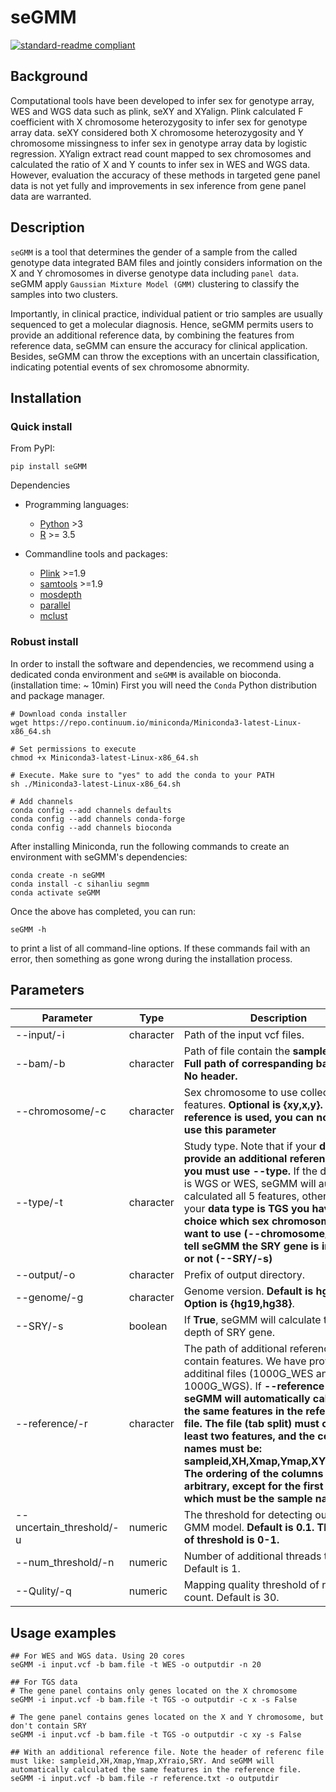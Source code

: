 # seGMM
[![standard-readme compliant](https://img.shields.io/badge/readme%20style-standard-brightgreen.svg?style=flat-square)](https://github.com/RichardLitt/standard-readme)

## Background
Computational tools have been developed to infer sex for genotype array, WES and WGS data such as plink, seXY and XYalign. Plink calculated F coefficient with X chromosome heterozygosity to infer sex for genotype array data. seXY considered both X chromosome heterozygosity and Y chromosome missingness to infer sex in genotype array data by logistic regression. XYalign extract read count mapped to sex chromosomes and calculated the ratio of X and Y counts to infer sex in WES and WGS data. However, evaluation the accuracy of these methods in targeted gene panel data is not yet fully and improvements in sex inference from gene panel data are warranted.

## Description
`seGMM` is a tool that determines the gender of a sample from the called genotype data integrated BAM files and jointly considers information on the X and Y chromosomes in diverse genotype data including `panel data`. seGMM apply `Gaussian Mixture Model (GMM)` clustering to classify the samples into two clusters.<br>

Importantly, in clinical practice, individual patient or trio samples are usually sequenced to get a molecular diagnosis. Hence, seGMM permits users to provide an additional reference data, by combining the features from reference data, seGMM can ensure the accuracy for clinical application. Besides, seGMM can throw the exceptions with an uncertain classification, indicating potential events of sex chromosome abnormity.

## Installation
### Quick install
From PyPI:

```shell
pip install seGMM
```

Dependencies
- Programming languages:
  * [Python](https://www.python.org/) >3
  * [R](https://www.r-project.org/) >= 3.5
 
- Commandline tools and packages:
  * [Plink](https://www.cog-genomics.org/plink/) >=1.9
  * [samtools](https://github.com/samtools/samtools) >=1.9
  * [mosdepth](https://github.com/brentp/mosdepth)
  * [parallel](https://www.gnu.org/software/parallel/)
  * [mclust](https://cran.r-project.org/web/packages/mclust/index.html)

### Robust install
In order to install the software and dependencies, we recommend using a dedicated conda environment and `seGMM` is available on bioconda. (installation time: ~ 10min)
First you will need the `Conda` Python distribution and package manager. 

```shell
# Download conda installer
wget https://repo.continuum.io/miniconda/Miniconda3-latest-Linux-x86_64.sh

# Set permissions to execute
chmod +x Miniconda3-latest-Linux-x86_64.sh 	

# Execute. Make sure to "yes" to add the conda to your PATH
sh ./Miniconda3-latest-Linux-x86_64.sh 		

# Add channels
conda config --add channels defaults
conda config --add channels conda-forge
conda config --add channels bioconda
```

After installing Miniconda, run the following commands to create an environment with seGMM's dependencies:

```
conda create -n seGMM
conda install -c sihanliu segmm
conda activate seGMM
```

Once the above has completed, you can run:
```
seGMM -h
```
to print a list of all command-line options. If these commands fail with an error, then something as gone wrong during the installation process.


## Parameters

|Parameter|Type| Description|Required|
|---|---|---|---|
|--input/-i|character|Path of the input vcf files.|``true``|
|--bam/-b|character|Path of file contain the **sampleID and Full path of correspanding bam file. No header.**|``true``|
|--chromosome/-c|character|Sex chromosome to use collect features. **Optional is {xy,x,y}. If --reference is used, you can no longer use this parameter**|``false``|
|--type/-t|character|Study type. Note that if your **don't provide an additional reference data, you must use --type.** If the data type is WGS or WES, seGMM will automatic calculated all 5 features, otherwise if your **data type is TGS you have to choice which sex chromosome you want to use (--chromosome/-c) and tell seGMM the SRY gene is included or not (--SRY/-s)**|``false``|
|--output/-o|character|Prefix of output directory.|``true``|
|--genome/-g|character|Genome version. **Default is hg19. Option is {hg19,hg38}**.|``false``|                        
|--SRY/-s|boolean|If **True**, seGMM will calculate the mean depth of SRY gene.|``false``|
|--reference/-r|character|The path of additional reference file contain features. We have provided two additinal files (1000G_WES and 1000G_WGS). If **--reference is used, seGMM will automatically calculated the same features in the reference file. The file (tab split) must contain at least two features, and the column names must be: sampleid,XH,Xmap,Ymap,XYratio,SRY. The ordering of the columns is arbitrary, except for the first instance, which must be the sample name** |``false``|
|--uncertain_threshold/-u|numeric|The threshold for detecting outliers in GMM model. **Default is 0.1. The range of threshold is 0-1.**|``false``|
|--num_threshold/-n|numeric|Number of additional threads to use. Default is 1.|``false``|
|--Qulity/-q|numeric|Mapping quality threshold of reads to count. Default is 30.|``false``|

## Usage examples
```shell
## For WES and WGS data. Using 20 cores
seGMM -i input.vcf -b bam.file -t WES -o outputdir -n 20

## For TGS data
# The gene panel contains only genes located on the X chromosome
seGMM -i input.vcf -b bam.file -t TGS -o outputdir -c x -s False

# The gene panel contains genes located on the X and Y chromosome, but don't contain SRY
seGMM -i input.vcf -b bam.file -t TGS -o outputdir -c xy -s False

## With an additional reference file. Note the header of referenc file must like: sampleid,XH,Xmap,Ymap,XYraio,SRY. And seGMM will automatically calculated the same features in the reference file.
seGMM -i input.vcf -b bam.file -r reference.txt -o outputdir

```
